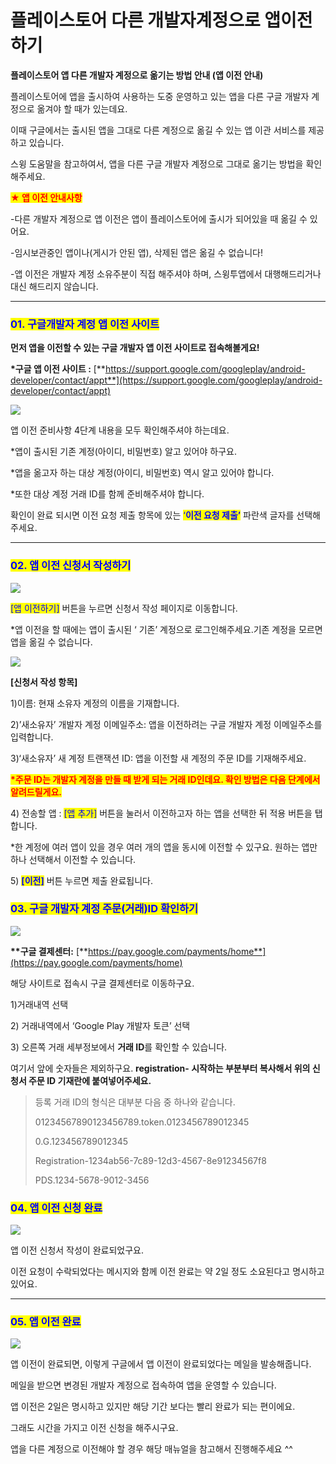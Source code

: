 # 플레이스토어 다른 개발자계정으로 앱이전하기

**플레이스토어 앱 다른 개발자 계정으로 옮기는 방법 안내 (앱 이전 안내)**

플레이스토어에 앱을 출시하여 사용하는 도중 운영하고 있는 앱을 다른 구글 개발자 계정으로 옮겨야 할 때가 있는데요.

이때 구글에서는 출시된 앱을 그대로 다른 계정으로 옮길 수 있는 앱 이관 서비스를 제공하고 있습니다.

스윙 도움말을 참고하여서, 앱을 다른 구글 개발자 계정으로 그대로 옮기는 방법을 확인해주세요.

<mark style="color:red;">**★ 앱 이전 안내사항**</mark>

\-다른 개발자 계정으로 앱 이전은 앱이 플레이스토어에 출시가 되어있을 때 옮길 수 있어요.

\-임시보관중인 앱이나(게시가 안된 앱), 삭제된 앱은 옮길 수 없습니다!

\-앱 이전은 개발자 계정 소유주분이 직접 해주셔야 하며, 스윙투앱에서 대행해드리거나 대신 해드리지 않습니다.

***

### <mark style="color:blue;">**01. 구글개발자 계정 앱 이전 사이트**</mark>

**먼저 앱을 이전할 수 있는 구글 개발자 앱 이전 사이트로 접속해볼게요!**

**\*구글 앱 이전 사이트 :** [**https://support.google.com/googleplay/android-developer/contact/appt**](https://support.google.com/googleplay/android-developer/contact/appt)

![](https://wp.swing2app.co.kr/wp-content/uploads/2018/09/%ED%94%8C%EB%A0%88%EC%9D%B4%EC%8A%A4%ED%86%A0%EC%96%B4%EC%95%B1%EC%9D%B4%EC%A0%841\_new.png)

앱 이전 준비사항 4단계 내용을 모두 확인해주셔야 하는데요.

\*앱이 출시된 기존 계정(아이디, 비밀번호) 알고 있어야 하구요.

\*앱을 옮고자 하는 대상 계정(아이디, 비밀번호) 역시 알고 있어야 합니다.

\*또한 대상 계정 거래 ID를 함께 준비해주셔야 합니다.

확인이 완료 되시면 이전 요청 제출 항목에 있는 <mark style="color:blue;">‘</mark><mark style="color:blue;">**이전 요청 제출’**</mark> 파란색 글자를 선택해주세요.

***

### <mark style="color:blue;">**02. 앱 이전 신청서 작성하기**</mark>

![](https://wp.swing2app.co.kr/wp-content/uploads/2018/09/%ED%94%8C%EB%A0%88%EC%9D%B4%EC%8A%A4%ED%86%A0%EC%96%B4%EC%95%B1%EC%9D%B4%EC%A0%842\_new.png)

<mark style="color:blue;">\[앱 이전하기]</mark> 버튼을 누르면 신청서 작성 페이지로 이동합니다.

\*앱 이전을 할 때에는 앱이 출시된 ‘ 기존’ 계정으로 로그인해주세요.기존 계정을 모르면 앱을 옮길 수 없습니다.

![](https://wp.swing2app.co.kr/wp-content/uploads/2018/09/%ED%94%8C%EB%A0%88%EC%9D%B4%EC%8A%A4%ED%86%A0%EC%96%B4%EC%95%B1%EC%9D%B4%EC%A0%843\_new.png)

**\[신청서 작성 항목]**

1\)이름: 현재 소유자 계정의 이름을 기재합니다.&#x20;

2\)’새소유자’ 개발자 계정 이메일주소: 앱을 이전하려는 구글 개발자 계정 이메일주소를 입력합니다.

3\)‘새소유자’ 새 계정 트랜잭션 ID: 앱을 이전할 새 계정의 주문 ID를 기재해주세요.

<mark style="color:red;">**\*주문 ID는 개발자 계정을 만들 때 받게 되는 거래 ID인데요. 확인 방법은 다음 단계에서 알려드릴게요.**</mark>

4\) 전송할 앱 : <mark style="color:blue;">\[앱 추가]</mark> 버튼을 눌러서 이전하고자 하는 앱을 선택한 뒤 적용 버튼을 탭합니다.&#x20;

\*한 계정에 여러 앱이 있을 경우 여러 개의 앱을 동시에 이전할 수 있구요. 원하는 앱만 하나 선택해서 이전할 수 있습니다.

5\) <mark style="color:blue;">**\[이전]**</mark> 버튼 누르면 제출 완료됩니다.



### <mark style="color:blue;">**03. 구글 개발자 계정 주문(거래)ID 확인하기**</mark>

![](https://wp.swing2app.co.kr/wp-content/uploads/2018/09/%EC%95%B1%EC%9D%B4%EC%A0%843.png)

**\*\*구글 결제센터:** [**https://pay.google.com/payments/home**](https://pay.google.com/payments/home)

해당 사이트로 접속시 구글 결제센터로 이동하구요.

1\)거래내역 선택

2\) 거래내역에서 ‘Google Play 개발자 토큰’ 선택

3\) 오른쪽 거래 세부정보에서 **거래 ID**를 확인할 수 있습니다.

여기서 앞에 숫자들은 제외하구요. **registration- 시작하는 부분부터 복사해서 위의 신청서 주문 ID 기재란에 붙여넣어주세요.**

> 등록 거래 ID의 형식은 대부분 다음 중 하나와 같습니다.
>
> 01234567890123456789.token.0123456789012345
>
> 0.G.123456789012345
>
> Registration-1234ab56-7c89-12d3-4567-8e91234567f8
>
> PDS.1234-5678-9012-3456



### <mark style="color:blue;">**04. 앱 이전 신청 완료**</mark>

![](https://wp.swing2app.co.kr/wp-content/uploads/2018/09/%ED%94%8C%EB%A0%88%EC%9D%B4%EC%8A%A4%ED%86%A0%EC%96%B4%EC%95%B1%EC%9D%B4%EC%A0%844\_new.png)

앱 이전 신청서 작성이 완료되었구요.&#x20;

이전 요청이 수락되었다는 메시지와 함께 이전 완료는 약 2일 정도 소요된다고 명시하고 있어요.

***

### <mark style="color:blue;">**05. 앱 이전 완료**</mark>

![](https://wp.swing2app.co.kr/wp-content/uploads/2018/09/%EC%95%B1%EC%9D%B4%EC%A0%845.png)

앱 이전이 완료되면, 이렇게 구글에서 앱 이전이 완료되었다는 메일을 발송해줍니다.

메일을 받으면 변경된 개발자 계정으로 접속하여 앱을 운영할 수 있습니다.



앱 이전은 2일은 명시하고 있지만 해당 기간 보다는 빨리 완료가 되는 편이에요.

그래도 시간을 가지고 이전 신청을 해주시구요.

앱을 다른 계정으로 이전해야 할 경우 해당 매뉴얼을 참고해서 진행해주세요 ^^
